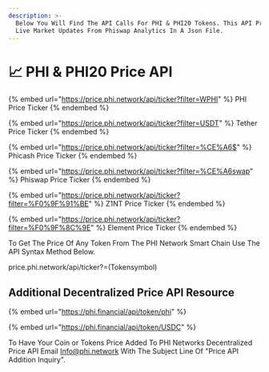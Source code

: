 ```yaml
---
description: >-
  Below You Will Find The API Calls For PHI & PHI20 Tokens. This API Provides
  Live Market Updates From Phiswap Analytics In A Json File.
---
```


# 📈 PHI & PHI20 Price API

{% embed url="https://price.phi.network/api/ticker?filter=WPHI" %}
PHI Price Ticker
{% endembed %}

{% embed url="https://price.phi.network/api/ticker?filter=USDT" %}
Tether Price Ticker
{% endembed %}

{% embed url="https://price.phi.network/api/ticker?filter=%CE%A6$" %}
Phicash Price Ticker
{% endembed %}

{% embed url="https://price.phi.network/api/ticker?filter=%CE%A6swap" %}
Phiswap Price Ticker
{% endembed %}

{% embed url="https://price.phi.network/api/ticker?filter=%F0%9F%91%BE" %}
Z1NT Price Ticker
{% endembed %}

{% embed url="https://price.phi.network/api/ticker?filter=%F0%9F%8C%9E" %}
Element Price Ticker
{% endembed %}

To Get The Price Of Any Token From The PHI Network Smart Chain Use The API Syntax Method Below.

price.phi.network/api/ticker?=(Tokensymbol)



## Additional Decentralized Price API Resource



{% embed url="https://phi.financial/api/token/phi" %}



{% embed url="https://phi.financial/api/token/USDC" %}

To Have Your Coin or Tokens Price Added To PHI Networks Decentralized Price API Email [Info@phi.network](mailto:info@phi.network) With The Subject Line Of "Price API Addition Inquiry".&#x20;

